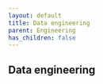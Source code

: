 ```yaml
---
layout: default
title: Data engineering
parent: Engineering
has_children: false
---
```


## Data engineering

